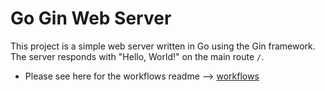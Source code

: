 # Go Gin Web Server

This project is a simple web server written in Go using the Gin framework. The server responds with "Hello, World!" on the main route `/`.

* Please see here for the workflows readme --> [workflows](./.github/workflows/README.md)
